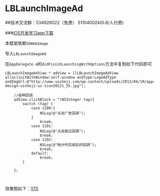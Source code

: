 # LBLaunchImageAd

##技术交流群：534926022（免费） 511040024(0.8/人付费)

###[iOS开发学习app下载](https://itunes.apple.com/cn/app/it-blog-for-ios-developers/id1067787090?mt=8)

本框架依赖`SDWebImage`

导入`LBLaunchImageAd`

在`AppDelegate.m`的`didFinishLaunchingWithOptions`方法中复制如下代码即可

```
LBLaunchImageAdView * adView = [[LBLaunchImageAdView alloc]initWithWindow:self.window andType:LogoAdType andImgUrl:@"http://www.uisheji.com/wp-content/uploads/2013/04/19/app-design-uisheji-ui-icon20121_55.jpg"];
    
    //各种回调
    adView.clickBlock = ^(NSInteger tag){
        switch (tag) {
            case 1100:{
                NSLog(@"点击广告回调");
            }
                break;
            case 1101:
                NSLog(@"点击跳过回调");
                break;
            case 1102:
                NSLog(@"倒计时完成后的回调");
                break;
            default:
                break;
        }
       
    };



```

效果图如下：[!(11)](https://github.com/AllLuckly/LBLaunchImageAd/blob/master/Untitled.gif?raw=true)
